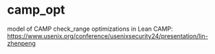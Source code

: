 # camp_opt
model of CAMP check_range optimizations in Lean
CAMP: https://www.usenix.org/conference/usenixsecurity24/presentation/lin-zhenpeng
